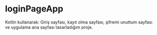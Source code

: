 # loginPageApp
 Kotlin kullanarak: Giriş sayfası, kayıt olma sayfası, şifremi unuttum sayfası ve uygulama ana sayfası tasarladığım proje. 
